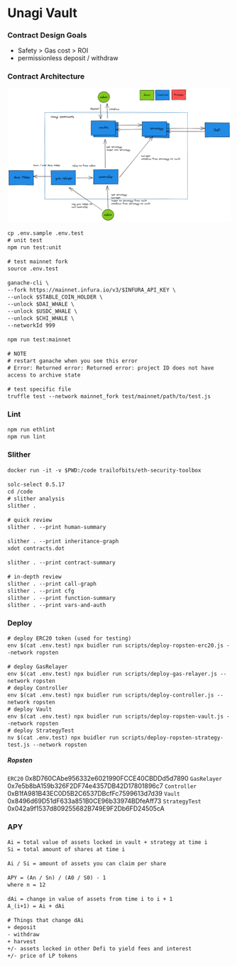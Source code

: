 # Unagi Vault

### Contract Design Goals

- Safety > Gas cost > ROI
- permissionless deposit / withdraw

### Contract Architecture

![unagi arch](unagi-arch.png)

```shell
cp .env.sample .env.test
# unit test
npm run test:unit

# test mainnet fork
source .env.test

ganache-cli \
--fork https://mainnet.infura.io/v3/$INFURA_API_KEY \
--unlock $STABLE_COIN_HOLDER \
--unlock $DAI_WHALE \
--unlock $USDC_WHALE \
--unlock $CHI_WHALE \
--networkId 999

npm run test:mainnet

# NOTE
# restart ganache when you see this error
# Error: Returned error: Returned error: project ID does not have access to archive state

# test specific file
truffle test --network mainnet_fork test/mainnet/path/to/test.js
```

### Lint

```shell
npm run ethlint
npm run lint
```

### Slither

```shell
docker run -it -v $PWD:/code trailofbits/eth-security-toolbox

solc-select 0.5.17
cd /code
# slither analysis
slither .

# quick review
slither . --print human-summary

slither . --print inheritance-graph
xdot contracts.dot

slither . --print contract-summary

# in-depth review
slither . --print call-graph
slither . --print cfg
slither . --print function-summary
slither . --print vars-and-auth
```

### Deploy

```shell
# deploy ERC20 token (used for testing)
env $(cat .env.test) npx buidler run scripts/deploy-ropsten-erc20.js --network ropsten

# deploy GasRelayer
env $(cat .env.test) npx buidler run scripts/deploy-gas-relayer.js --network ropsten
# deploy Controller
env $(cat .env.test) npx buidler run scripts/deploy-controller.js --network ropsten
# deploy Vault
env $(cat .env.test) npx buidler run scripts/deploy-ropsten-vault.js --network ropsten
# deploy StrategyTest
nv $(cat .env.test) npx buidler run scripts/deploy-ropsten-strategy-test.js --network ropsten
```

##### Ropsten

`ERC20` 0x8D760CAbe956332e6021990FCCE40CBDDd5d7890
`GasRelayer` 0x7e5b8bA159b326F2DF74e4357DB42D17801896c7
`Controller` 0xB1fA981B43EC0D5B2C6537DBcfFc7599613d7d39
`Vault` 0x8496d69D51dF633a851B0CE96b33974BDfeAff73
`StrategyTest` 0x042a9f1537d809255682B749E9F2Db6FD24505cA

### APY

```
Ai = total value of assets locked in vault + strategy at time i
Si = total amount of shares at time i

Ai / Si = amount of assets you can claim per share

APY = (An / Sn) / (A0 / S0) - 1
where n = 12

dAi = change in value of assets from time i to i + 1
A_(i+1) = Ai + dAi

# Things that change dAi
+ deposit
- withdraw
+ harvest
+/- assets locked in other Defi to yield fees and interest
+/- price of LP tokens
```
